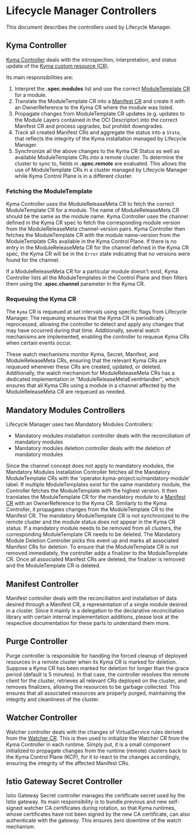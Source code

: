 # Lifecycle Manager Controllers

This document describes the controllers used by Lifecycle Manager.

## Kyma Controller

[Kyma Controller](https://github.com/kyma-project/lifecycle-manager/blob/main/internal/controller/kyma/controller.go) deals with the introspection, interpretation, and status update of the [Kyma custom resource (CR)](./resources/01-kyma.md).

Its main responsibilities are:

1. Interpret the **.spec.modules** list and use the correct [ModuleTemplate CR](./resources/03-moduletemplate.md) for a module.
2. Translate the ModuleTemplate CR into a [Manifest CR](./resources/02-manifest.md) and create it with an OwnerReference to the Kyma CR where the module was listed.
3. Propagate changes from ModuleTemplate CR updates (e.g. updates to the Module Layers contained in the OCI Descriptor) into the correct Manifest CR and process upgrades, but prohibit downgrades.
4. Track all created Manifest CRs and aggregate the status into a `State`, that reflects the integrity of the Kyma installation managed by Lifecycle Manager.
5. Synchronize all the above changes to the Kyma CR Status as well as available ModuleTemplate CRs into a remote cluster.
To determine the cluster to sync to, fields in **.spec.remote** are evaluated.
This allows the use of ModuleTemplate CRs in a cluster managed by Lifecycle Manager while Kyma Control Plane is in a different cluster.

### Fetching the ModuleTemplate

Kyma Controller uses the ModuleReleaseMeta CR to fetch the correct ModuleTemplate CR for a module. The name of ModuleReleaseMeta CR should be the same as the module name. Kyma Controller uses the channel defined in the Kyma CR spec to fetch the corresponding module version from the ModuleReleaseMeta channel-version pairs. Kyma Controller then fetches the ModuleTemplate CR with the module name-version from the ModuleTemplate CRs available in the Kyma Control Plane. If there is no entry in the ModuleReleaseMeta CR for the channel defined in the Kyma CR spec, the Kyma CR will be in the `Error` state indicating that no versions were found for the channel.

If a ModuleReleaseMeta CR for a particular module doesn't exist, Kyma Controller lists all the ModuleTemplates in the Control Plane and then filters them using the **.spec.channel** parameter in the Kyma CR.

### Requeuing the Kyma CR

The `Kyma` CR is requeued at set intervals using specific flags from Lifecycle Manager. The requeuing ensures that the Kyma CR is periodically reprocessed, allowing the controller to detect and apply any changes that may have occurred during that time. Additionally, several watch mechanisms are implemented, enabling the controller to requeue Kyma CRs when certain events occur.

These watch mechanisms monitor Kyma, Secret, Manifest, and ModuleReleaseMeta CRs, ensuring that the relevant Kyma CRs are requeued whenever these CRs are created, updated, or deleted. Additionally, the watch mechanism for ModuleReleaseMeta CRs has a dedicated implementation in "ModuleReleaseMetaEventHandler", which ensures that all Kyma CRs using a module in a channel affected by the ModuleReleaseMeta CR are requeued as needed.

## Mandatory Modules Controllers

Lifecycle Manager uses two Mandatory Modules Controllers:

* Mandatory modules installation controller deals with the reconciliation of mandatory modules
* Mandatory modules deletion controller deals with the deletion of mandatory modules

Since the channel concept does not apply to mandatory modules, the Mandatory Modules Installation Controller fetches all the Mandatory ModuleTemplate CRs with the 'operator.kyma-project.io/mandatory-module' label. If multiple ModuleTemplates exist for the same mandatory module, the Controller fetches the ModuleTemplate with the highest version. It then translates the ModuleTemplate CR for the mandatory module to a [Manifest CR](./resources/02-manifest.md) with an OwnerReference to the Kyma CR. Similarly to the Kyma Controller,
it propagates changes from the ModuleTemplate CR to the Manifest CR. The mandatory ModuleTemplate CR is not synchronized to the remote cluster and the module status does not appear in the Kyma CR status. If a mandatory module needs to be removed from all clusters, the corresponding ModuleTemplate CR needs to be deleted. The Mandatory Module Deletion Controller picks this event up and marks all associated Manifest CRs for deletion. To ensure that the ModuleTemplate CR is not removed immediately, the controller adds a finalizer to the ModuleTemplate CR. Once all associated Manifest CRs are deleted, the finalizer is removed and the ModuleTemplate CR is deleted.

## Manifest Controller

Manifest controller deals with the reconciliation and installation of data desired through a Manifest CR, a representation of a single module desired in a cluster.
Since it mainly is a delegation to the declarative reconciliation library with certain internal implementation additions, please look at the respective documentation for these parts to understand them more.

## Purge Controller

Purge controller is responsible for handling the forced cleanup of deployed resources in a remote cluster when its Kyma CR is marked for deletion.
Suppose a Kyma CR has been marked for deletion for longer than the grace period (default is 5 minutes). In that case, the controller resolves the remote client for the cluster, retrieves all relevant CRs deployed on the cluster, and removes finalizers, allowing the resources to be garbage collected. This ensures that all associated resources are properly purged, maintaining the integrity and cleanliness of the cluster.

## Watcher Controller

Watcher controller deals with the changes of VirtualService rules derived from the [Watcher CR](./resources/04-watcher.md). This is then used to initialize the Watcher CR from the Kyma Controller in each runtime. Simply put, it is a small component initialized to propagate changes from the runtime (remote) clusters back to the Kyma Control Plane (KCP), for it to react to the changes accordingly, ensuring the integrity of the affected Manifest CRs.

## Istio Gateway Secret Controller

Istio Gateway Secret controller manages the certificate secret used by the Istio gateway. Its main responsibility is to bundle previous and new self-signed watcher CA certificates during rotation, so that Kyma runtimes, whose certificates have not been signed by the new CA certificate, can also authenticate with the gateway. This ensures zero downtime of the watch mechanism.
